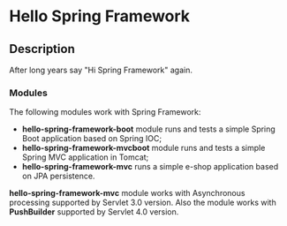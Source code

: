 # Hello Spring Framework


## Description
After long years say "Hi Spring Framework" again.


### Modules

The following modules work with Spring Framework:
- **hello-spring-framework-boot** module runs and tests a simple Spring Boot application based on Spring IOC;
- **hello-spring-framework-mvcboot** module runs and tests a simple Spring MVC application in Tomcat;
- **hello-spring-framework-mvc** runs a simple e-shop application based on JPA persistence.

**hello-spring-framework-mvc** module works with Asynchronous processing supported by Servlet 3.0 version.
Also the module works with **PushBuilder** supported by Servlet 4.0 version.